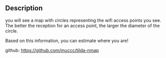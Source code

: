 ## Description

you will see a map with circles representing the wifi access points you
see. The better the reception for an access point, the larger the
diameter of the circle.

Based on this information, you can estimate where you are!

github: <https://github.com/muccc/tilda-nmap>